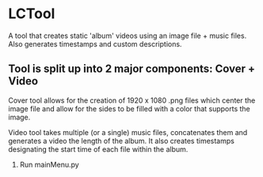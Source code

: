 # LCTool
A tool that creates static 'album' videos using an image file + music files. Also generates timestamps and custom descriptions.

Tool is split up into 2 major components: Cover + Video
-------------------------------------------------------------
Cover tool allows for the creation of 1920 x 1080 .png files which center the image file 
and allow for the sides to be filled with a color that supports the image.

Video tool takes multiple (or a single) music files, concatenates them and generates a video the length of the album.
It also creates timestamps designating the start time of each file within the album.


1. Run mainMenu.py
